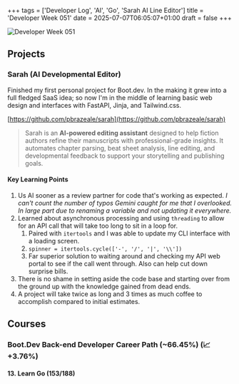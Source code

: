 +++
tags = ['Developer Log', 'AI', 'Go', 'Sarah AI Line Editor']
title = 'Developer Week 051'
date = 2025-07-07T06:05:07+01:00
draft = false
+++

![Developer Week 051](https://pbrazeale.github.io/images/devweek051.jpg)

## Projects

### Sarah (AI Developmental Editor)

Finished my first personal project for Boot.dev. In the making it grew into a full fledged SaaS idea; so now I'm in the middle of learning basic web design and interfaces with FastAPI, Jinja, and Tailwind.css.

[https://github.com/pbrazeale/sarah](https://github.com/pbrazeale/sarah)

> Sarah is an **AI-powered editing assistant** designed to help fiction authors refine their manuscripts with professional-grade insights. It automates chapter parsing, beat sheet analysis, line editing, and developmental feedback to support your storytelling and publishing goals.

#### Key Learning Points

1. Us AI sooner as a review partner for code that's working as expected. _I can't count the number of typos Gemini caught for me that I overlooked. In large part due to renaming a variable and not updating it everywhere._
2. Learned about asynchronous processing and using `threading` to allow for an API call that will take too long to sit in a loop for.
   1. Paired with `itertools` and I was able to update my CLI interface with a loading screen.
   2. `spinner = itertools.cycle(['-', '/', '|', '\\'])`
   3. Far superior solution to waiting around and checking my API web portal to see if the call went through. Also can help cut down surprise bills.
3. There is no shame in setting aside the code base and starting over from the ground up with the knowledge gained from dead ends.
4. A project will take twice as long and 3 times as much coffee to accomplish compared to initial estimates.

## Courses

### Boot.Dev Back-end Developer Career Path (~66.45%) (📈 +3.76%)

#### 13. Learn Go (153/188)
